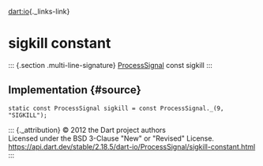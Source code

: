 [dart:io](../../dart-io/dart-io-library){._links-link}

sigkill constant
================

::: {.section .multi-line-signature}
[ProcessSignal](../processsignal-class) const sigkill
:::

Implementation {#source}
--------------

``` {.language-dart data-language="dart"}
static const ProcessSignal sigkill = const ProcessSignal._(9, "SIGKILL");
```

::: {._attribution}
© 2012 the Dart project authors\
Licensed under the BSD 3-Clause \"New\" or \"Revised\" License.\
<https://api.dart.dev/stable/2.18.5/dart-io/ProcessSignal/sigkill-constant.html>
:::

